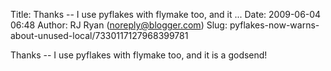 Title: Thanks -- I use pyflakes with flymake too, and it ...
Date: 2009-06-04 06:48
Author: RJ Ryan (noreply@blogger.com)
Slug: pyflakes-now-warns-about-unused-local/7330117127968399781

Thanks -- I use pyflakes with flymake too, and it is a godsend!

